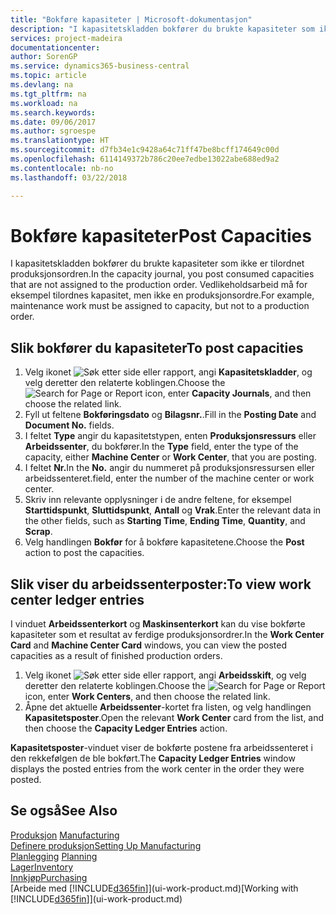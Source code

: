 ```yaml
---
title: "Bokføre kapasiteter | Microsoft-dokumentasjon"
description: "I kapasitetskladden bokfører du brukte kapasiteter som ikke er tilordnet produksjonsordren. Vedlikeholdsarbeid må for eksempel tilordnes kapasitet, men ikke en produksjonsordre."
services: project-madeira
documentationcenter: 
author: SorenGP
ms.service: dynamics365-business-central
ms.topic: article
ms.devlang: na
ms.tgt_pltfrm: na
ms.workload: na
ms.search.keywords: 
ms.date: 09/06/2017
ms.author: sgroespe
ms.translationtype: HT
ms.sourcegitcommit: d7fb34e1c9428a64c71ff47be8bcff174649c00d
ms.openlocfilehash: 6114149372b786c20ee7edbe13022abe688ed9a2
ms.contentlocale: nb-no
ms.lasthandoff: 03/22/2018

---
```

# <a name="post-capacities"></a><span data-ttu-id="f71dd-104">Bokføre kapasiteter</span><span class="sxs-lookup"><span data-stu-id="f71dd-104">Post Capacities</span></span>
<span data-ttu-id="f71dd-105">I kapasitetskladden bokfører du brukte kapasiteter som ikke er tilordnet produksjonsordren.</span><span class="sxs-lookup"><span data-stu-id="f71dd-105">In the capacity journal, you post consumed capacities that are not assigned to the production order.</span></span> <span data-ttu-id="f71dd-106">Vedlikeholdsarbeid må for eksempel tilordnes kapasitet, men ikke en produksjonsordre.</span><span class="sxs-lookup"><span data-stu-id="f71dd-106">For example, maintenance work must be assigned to capacity, but not to a production order.</span></span>  

## <a name="to-post-capacities"></a><span data-ttu-id="f71dd-107">Slik bokfører du kapasiteter</span><span class="sxs-lookup"><span data-stu-id="f71dd-107">To post capacities</span></span>  
1.  <span data-ttu-id="f71dd-108">Velg ikonet ![Søk etter side eller rapport](media/ui-search/search_small.png "Søk etter side eller rapport"), angi **Kapasitetskladder**, og velg deretter den relaterte koblingen.</span><span class="sxs-lookup"><span data-stu-id="f71dd-108">Choose the ![Search for Page or Report](media/ui-search/search_small.png "Search for Page or Report icon") icon, enter **Capacity Journals**, and then choose the related link.</span></span>  
2.  <span data-ttu-id="f71dd-109">Fyll ut feltene **Bokføringsdato** og **Bilagsnr.**.</span><span class="sxs-lookup"><span data-stu-id="f71dd-109">Fill in the **Posting Date** and **Document No.** fields.</span></span>  
3.  <span data-ttu-id="f71dd-110">I feltet **Type** angir du kapasitetstypen, enten **Produksjonsressurs** eller **Arbeidssenter**, du bokfører.</span><span class="sxs-lookup"><span data-stu-id="f71dd-110">In the **Type** field, enter the type of the capacity, either **Machine Center** or **Work Center**, that you are posting.</span></span>  
4.  <span data-ttu-id="f71dd-111">I feltet **Nr.**</span><span class="sxs-lookup"><span data-stu-id="f71dd-111">In the **No.**</span></span> <span data-ttu-id="f71dd-112">angir du nummeret på produksjonsressursen eller arbeidssenteret.</span><span class="sxs-lookup"><span data-stu-id="f71dd-112">field, enter the number of the machine center or work center.</span></span>  
5.  <span data-ttu-id="f71dd-113">Skriv inn relevante opplysninger i de andre feltene, for eksempel **Starttidspunkt**, **Sluttidspunkt**, **Antall** og **Vrak**.</span><span class="sxs-lookup"><span data-stu-id="f71dd-113">Enter the relevant data in the other fields, such as **Starting Time**, **Ending Time**, **Quantity**, and **Scrap**.</span></span>  
6.  <span data-ttu-id="f71dd-114">Velg handlingen **Bokfør** for å bokføre kapasitetene.</span><span class="sxs-lookup"><span data-stu-id="f71dd-114">Choose the **Post** action to post the capacities.</span></span>  

## <a name="to-view-work-center-ledger-entries"></a><span data-ttu-id="f71dd-115">Slik viser du arbeidssenterposter:</span><span class="sxs-lookup"><span data-stu-id="f71dd-115">To view work center ledger entries</span></span>  
<span data-ttu-id="f71dd-116">I vinduet **Arbeidssenterkort** og **Maskinsenterkort** kan du vise bokførte kapasiteter som et resultat av ferdige produksjonsordrer.</span><span class="sxs-lookup"><span data-stu-id="f71dd-116">In the **Work Center Card** and **Machine Center Card** windows, you can view the posted capacities as a result of finished production orders.</span></span>    
1.  <span data-ttu-id="f71dd-117">Velg ikonet ![Søk etter side eller rapport](media/ui-search/search_small.png "Søk etter side eller rapport"), angi **Arbeidsskift**, og velg deretter den relaterte koblingen.</span><span class="sxs-lookup"><span data-stu-id="f71dd-117">Choose the ![Search for Page or Report](media/ui-search/search_small.png "Search for Page or Report icon") icon, enter **Work Centers**, and then choose the related link.</span></span>  
2.  <span data-ttu-id="f71dd-118">Åpne det aktuelle **Arbeidssenter**-kortet fra listen, og velg handlingen **Kapasitetsposter**.</span><span class="sxs-lookup"><span data-stu-id="f71dd-118">Open the relevant **Work Center** card from the list, and then choose the **Capacity Ledger Entries** action.</span></span>  

<span data-ttu-id="f71dd-119">**Kapasitetsposter**-vinduet viser de bokførte postene fra arbeidssenteret i den rekkefølgen de ble bokført.</span><span class="sxs-lookup"><span data-stu-id="f71dd-119">The **Capacity Ledger Entries** window displays the posted entries from the work center in the order they were posted.</span></span>   

## <a name="see-also"></a><span data-ttu-id="f71dd-120">Se også</span><span class="sxs-lookup"><span data-stu-id="f71dd-120">See Also</span></span>  
<span data-ttu-id="f71dd-121">[Produksjon](production-manage-manufacturing.md)  </span><span class="sxs-lookup"><span data-stu-id="f71dd-121">[Manufacturing](production-manage-manufacturing.md)  </span></span>  
[<span data-ttu-id="f71dd-122">Definere produksjon</span><span class="sxs-lookup"><span data-stu-id="f71dd-122">Setting Up Manufacturing</span></span>](production-configure-production-processes.md)  
<span data-ttu-id="f71dd-123">[Planlegging](production-planning.md)    </span><span class="sxs-lookup"><span data-stu-id="f71dd-123">[Planning](production-planning.md)    </span></span>  
[<span data-ttu-id="f71dd-124">Lager</span><span class="sxs-lookup"><span data-stu-id="f71dd-124">Inventory</span></span>](inventory-manage-inventory.md)  
[<span data-ttu-id="f71dd-125">Innkjøp</span><span class="sxs-lookup"><span data-stu-id="f71dd-125">Purchasing</span></span>](purchasing-manage-purchasing.md)  
<span data-ttu-id="f71dd-126">[Arbeide med [!INCLUDE[d365fin](includes/d365fin_md.md)]](ui-work-product.md)</span><span class="sxs-lookup"><span data-stu-id="f71dd-126">[Working with [!INCLUDE[d365fin](includes/d365fin_md.md)]](ui-work-product.md)</span></span>

